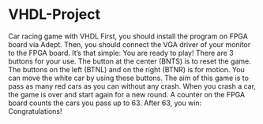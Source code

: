 # VHDL-Project
Car racing game with VHDL
First, you should install the program on FPGA board via Adept. Then, you should connect the VGA driver of your monitor to the FPGA board. 
It’s that simple: You are ready to play! 
There are 3 buttons for your use. The button at the center (BNTS) is to reset the game. 
The buttons on the left (BTNL) and on the right (BTNR) is for motion. You can move the white car by using these buttons. 
The aim of this game is to pass as many red cars as you can without any crash. 
When you crash a car, the game is over and start again for a new round. 
A counter on the FPGA board counts the cars you pass up to 63. After 63, you win: Congratulations!
